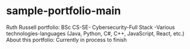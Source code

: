# sample-portfolio-main
Ruth Russell portfolio: BSc CS-SE- Cybersecurity-Full Stack -Various technologies-languages (Java, Python, C#, C++, JavaScript, React, etc.)
About this portfolio: Currently in process to finish
